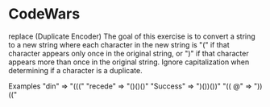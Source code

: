 # CodeWars
replace (Duplicate Encoder)
The goal of this exercise is to convert a string to a new string where each character 
in the new string is "(" if that character appears only once in the original string, 
or ")" if that character appears more than once in the original string. Ignore 
capitalization when determining if a character is a duplicate.

Examples
"din"      =>  "((("
"recede"   =>  "()()()"
"Success"  =>  ")())())"
"(( @"     =>  "))(("
